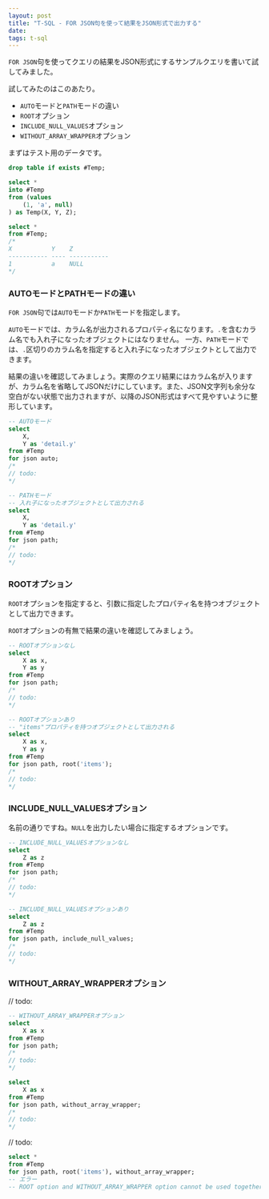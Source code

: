 ```yaml
---
layout: post
title: "T-SQL - FOR JSON句を使って結果をJSON形式で出力する"
date: 
tags: t-sql
---
```


`FOR JSON`句を使ってクエリの結果をJSON形式にするサンプルクエリを書いて試してみました。

試してみたのはこのあたり。

- `AUTO`モードと`PATH`モードの違い
- `ROOT`オプション
- `INCLUDE_NULL_VALUES`オプション
- `WITHOUT_ARRAY_WRAPPER`オプション

まずはテスト用のデータです。

```sql
drop table if exists #Temp;

select *
into #Temp
from (values
    (1, 'a', null)
) as Temp(X, Y, Z);

select *
from #Temp;
/*
X           Y    Z
----------- ---- -----------
1           a    NULL
*/
```

### AUTOモードとPATHモードの違い

`FOR JSON`句では`AUTO`モードか`PATH`モードを指定します。

`AUTO`モードでは、カラム名が出力されるプロパティ名になります。`.`を含むカラム名でも入れ子になったオブジェクトにはなりません。
一方、`PATH`モードでは、`.`区切りのカラム名を指定すると入れ子になったオブジェクトとして出力できます。

結果の違いを確認してみましょう。実際のクエリ結果にはカラム名が入りますが、カラム名を省略してJSONだけにしています。また、JSON文字列も余分な空白がない状態で出力されますが、以降のJSON形式はすべて見やすいように整形しています。

```sql
-- AUTOモード
select
    X,
    Y as 'detail.y'
from #Temp
for json auto;
/*
// todo:
*/

-- PATHモード
-- 入れ子になったオブジェクトとして出力される
select
    X,
    Y as 'detail.y'
from #Temp
for json path;
/*
// todo:
*/
```

### ROOTオプション

`ROOT`オプションを指定すると、引数に指定したプロパティ名を持つオブジェクトとして出力できます。

`ROOT`オプションの有無で結果の違いを確認してみましょう。

```sql
-- ROOTオプションなし
select
    X as x,
    Y as y
from #Temp
for json path;
/*
// todo:
*/

-- ROOTオプションあり
-- "items"プロパティを持つオブジェクトとして出力される
select
    X as x,
    Y as y
from #Temp
for json path, root('items');
/*
// todo:
*/
```

### INCLUDE_NULL_VALUESオプション

名前の通りですね。`NULL`を出力したい場合に指定するオプションです。

```sql
-- INCLUDE_NULL_VALUESオプションなし
select
    Z as z
from #Temp
for json path;
/*
// todo:
*/

-- INCLUDE_NULL_VALUESオプションあり
select
    Z as z
from #Temp
for json path, include_null_values;
/*
// todo:
*/
```

### WITHOUT_ARRAY_WRAPPERオプション

// todo:

```sql
-- WITHOUT_ARRAY_WRAPPERオプション
select
    X as x
from #Temp
for json path;
/*
// todo:
*/

select
    X as x
from #Temp
for json path, without_array_wrapper;
/*
// todo:
*/
```

// todo:

```sql
select *
from #Temp
for json path, root('items'), without_array_wrapper;
-- エラー
-- ROOT option and WITHOUT_ARRAY_WRAPPER option cannot be used together in FOR JSON. Remove one of these options.
```

